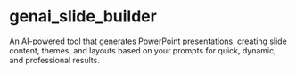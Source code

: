 # genai_slide_builder
An AI-powered tool that generates PowerPoint presentations, creating slide content, themes, and layouts based on your prompts for quick, dynamic, and professional results.
